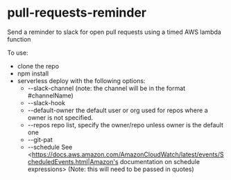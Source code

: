 # pull-requests-reminder
Send a reminder to slack for open pull requests using a timed AWS lambda function

To use:
* clone the repo
* npm install
* serverless deploy with the following options:
  * --slack-channel <SLACK CHANNEL> (note: the channel will be in the format \#channelName)
  * --slack-hook <SLACK HOOK URL>
  * --default-owner <DEFAULT GITHUB REPO OWNER> the default user or org used for repos where a owner is not specified.
  * --repos <COMMA SEPARATED REPO LIST> repo list, specify the owner/repo unless owner is the default one
  * --git-pat <GIT PERSONAL ACCESS TOKEN>
  * --schedule <RATE OR CRON SCHEDULE> See <https://docs.aws.amazon.com/AmazonCloudWatch/latest/events/ScheduledEvents.html|Amazon's documentation on schedule expressions> (Note: this will need to be passed in quotes)
